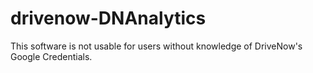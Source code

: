 # drivenow-DNAnalytics

This software is not usable for users without knowledge of DriveNow's Google Credentials.
